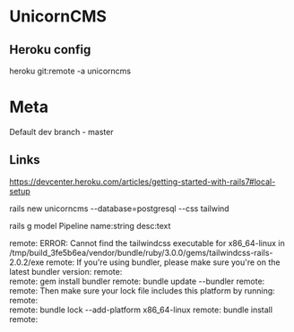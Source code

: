# UnicornCMS

## Heroku config
heroku git:remote -a unicorncms

# Meta
Default dev branch - master



## Links 

https://devcenter.heroku.com/articles/getting-started-with-rails7#local-setup

rails new unicorncms --database=postgresql --css tailwind

rails g model Pipeline name:string desc:text



remote:        ERROR: Cannot find the tailwindcss executable for x86_64-linux in /tmp/build_3fe5b6ea/vendor/bundle/ruby/3.0.0/gems/tailwindcss-rails-2.0.2/exe
remote:        If you're using bundler, please make sure you're on the latest bundler version:
remote:        
remote:          gem install bundler
remote:          bundle update --bundler
remote:        
remote:        Then make sure your lock file includes this platform by running:
remote:        
remote:          bundle lock --add-platform x86_64-linux
remote:          bundle install
remote:        
